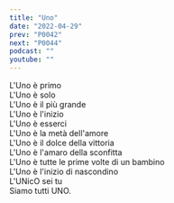 ```yaml
---
title: "Uno"
date: "2022-04-29"
prev: "P0042"
next: "P0044"
podcast: ""
youtube: ""
---
```


L'Uno è primo  
L'Uno è solo  
L'Uno è il più grande  
L'Uno è l'inizio  
L'Uno è esserci  
L'Uno è la metà dell'amore  
L'Uno è il dolce della vittoria  
L'Uno è l'amaro della sconfitta  
L'Uno è tutte le prime volte di un bambino  
L'Uno è l'inizio di nascondino  
L'UNicO sei tu  
Siamo tutti UNO.
